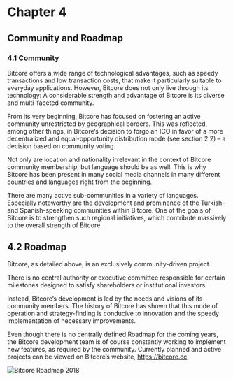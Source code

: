 # Chapter 4

## Community and Roadmap

### 4.1 Community
Bitcore offers a wide range of technological advantages, such as speedy transactions and low transaction costs, that make it particularly suitable to everyday applications. However, Bitcore does not only live through its technology: A considerable strength and advantage of Bitcore is its diverse and multi-faceted community.

From its very beginning, Bitcore has focused on fostering an active community unrestricted by geographical borders. This was reflected, among other things, in Bitcore‘s decision to forgo an ICO in favor of a more decentralized and equal-opportunity distribution mode (see section 2.2) – a decision based on community voting.

Not only are location and nationality irrelevant in the context of Bitcore community membership, but language should be as well. This is why Bitcore has been present in many social media channels in many different countries and languages right from the beginning.

There are many active sub-communities in a variety of languages. Especially noteworthy are the development and prominence of the Turkish- and Spanish-speaking communities within Bitcore. One of the goals of Bitcore is to strengthen such regional initiatives, which contribute massively to the overall strength of Bitcore.

## 4.2 Roadmap
Bitcore, as detailed above, is an exclusively community-driven project.

There is no central authority or executive committee responsible for certain milestones designed to satisfy shareholders or institutional investors.

Instead, Bitcore’s development is led by the needs and visions of its community members. The history of Bitcore has shown that this mode of operation and strategy-finding is conducive to innovation and the speedy implementation of necessary improvements.

Even though there is no centrally defined Roadmap for the coming years, the Bitcore development team is of course constantly working to implement new features, as required by the community. Currently planned and active projects can be viewed on Bitcore’s website, https://bitcore.cc.

![Bitcore Roadmap 2018](https://bitcore.cc/wp-content/uploads/2018/06/timeline014.png)
